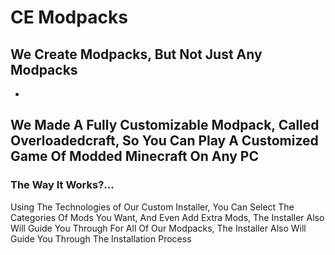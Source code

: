 # CE Modpacks
## We Create Modpacks, But Not Just Any Modpacks
-
We Made A Fully Customizable Modpack, Called Overloadedcraft, So You Can Play A Customized Game Of Modded Minecraft On Any PC
----------------------------
### The Way It Works?...

Using The Technologies of Our Custom Installer, You Can Select The Categories Of Mods You Want, And Even Add Extra Mods, The Installer Also Will Guide You Through
For All Of Our Modpacks, The Installer Also Will Guide You Through The Installation Process
